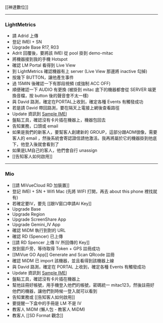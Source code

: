 [[神達數位]]

---

### LightMetrics
- 請 Adrid 上傳
- 登記 IMEI + SN
- Upgrade Base R17, R03
- Adrit 回覆後，要將該 IMEI 從 pool 掛到 demo-mitac
- 將機器接到我的手機 Hotspot
- 確認 LM Portal 看得到 Live View
- 到 LightMetrics 確認機器有上 server (Live View 那邊將 inactive 勾掉)
- 按幾下 BUTTON，讓他產生事件
- 過 15MIN 後確認一下有那段視頻 (或強制 ACC OFF)
- 順便確認一下 AUDIO 有更換 (被掛到 mitac 底下的機器都會從 SERVER 端更換音檔，按 button 後的聲音會不太一樣)
- 與 David 路測，確定在PORTAL上收到，確定各種 Events 有觸發成功
- 若是請 David 帶回路測，要在隔天上電接上網後查看路徑
- Update 資訊到 [Sample IMEI](https://docs.google.com/spreadsheets/d/1b-vdVmNpRJRRcMJKQ6YLuKp7PbTOslTs/edit?usp=sharing&ouid=112782493369308983971&rtpof=true&sd=true)
- 盤點工具，確認沒有卡片插在機器上，機器包回去
- 告知業務，口頭或 email
- 如果是我們的新客人，要幫客人創建新的 GROUP，這部分跟ADM很像，需要客人的 email ，然後系統會寄認證信請他激活。我再將屬於它的機器掛到他底下，他登入後就會看到了
- 如果是LM自己的客人，他們會自行 unassign
- [[告知客人如何啟用]]

---

### Mio
- [[請 MiVueCloud RD 加裝置]]
- 登記 IMEI + SN + Wifi Mac (先將 WIFI 打開，再去 about this phone 裡找就有)
- 若確定要IV，要先 [[跟IV窗口申請AI Key]]
- Upgrade Base
- Upgrade Region
- Upgrade ScreenShare App
- Upgrade Gemini_IV App
- 確認 MiDM 執行到對的 URL
- 確認 RD (Spencer) 已上傳
- [[請 RD Spencer 上傳 IV 所回傳的 Key]]
- 放到窗戶旁，等待取得 Token + GPS 註冊成功
- [[MiVue GO App]] Generate and Scan QRcode 註冊
- 確認 MiDM 已 import 該機器，並且看得到該機器上線
- 與 David 路測，確定在 PORTAL 上收到，確定各種 Events 有觸發成功
- Update 資訊到 [Sample IMEI](https://docs.google.com/spreadsheets/d/1b-vdVmNpRJRRcMJKQ6YLuKp7PbTOslTs/edit?usp=sharing&ouid=112782493369308983971&rtpof=true&sd=true)
- 盤點工具，確認沒有卡片插在機器上
- 幫他註冊好帳號，用手機登入他們的帳號，密碼統一 mitac123，然後註冊好他們的機器，讓他們到時候一登入就可以看到
- 告知業務或 [[告知客人如何啟用]]
- 要提醒一下盒中的手冊是 LM 不是 IV
- 教客人 MiDM (懶人包 - 教客人 MiDM)
- 教客人 [[SD Format 觀念]]